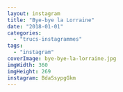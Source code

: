 ```yaml
---
layout: instagram
title: "Bye-bye la Lorraine"
date: "2018-01-01"
categories: 
  - "trucs-instagrammes"
tags: 
  - "instagram"
coverImage: bye-bye-la-lorraine.jpg
imgWidth: 360
imgHeight: 269
instagram: BdaSsypgGkm
---
```

